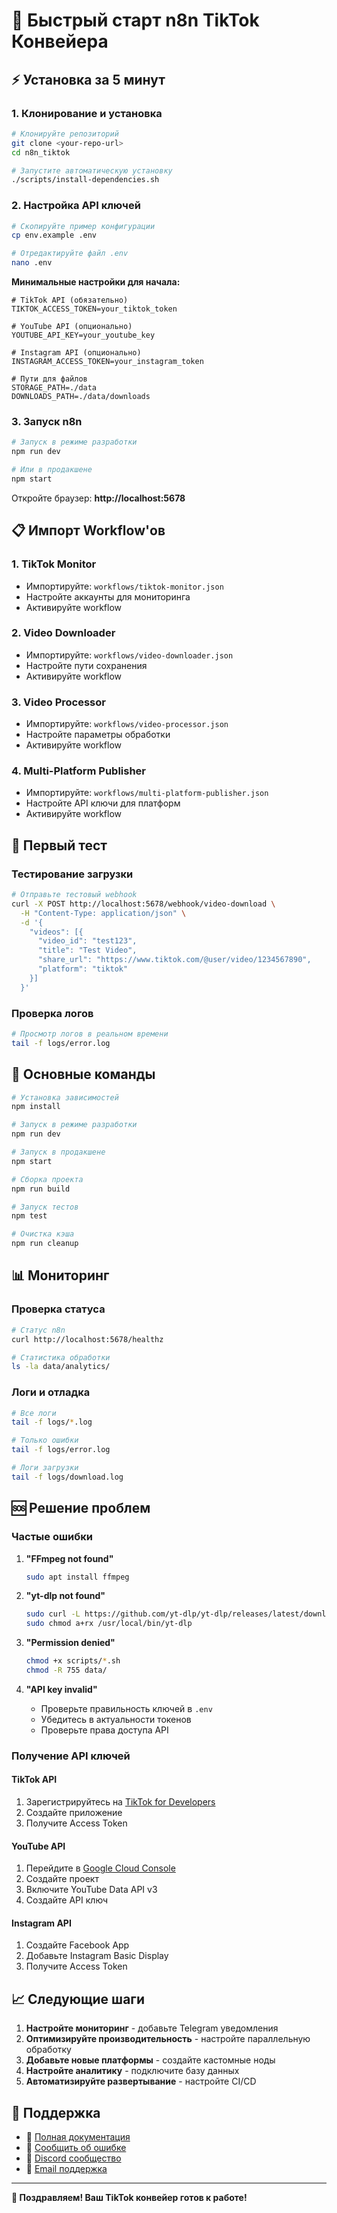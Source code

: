 # 🚀 Быстрый старт n8n TikTok Конвейера

## ⚡ Установка за 5 минут

### 1. Клонирование и установка

```bash
# Клонируйте репозиторий
git clone <your-repo-url>
cd n8n_tiktok

# Запустите автоматическую установку
./scripts/install-dependencies.sh
```

### 2. Настройка API ключей

```bash
# Скопируйте пример конфигурации
cp env.example .env

# Отредактируйте файл .env
nano .env
```

**Минимальные настройки для начала:**

```env
# TikTok API (обязательно)
TIKTOK_ACCESS_TOKEN=your_tiktok_token

# YouTube API (опционально)
YOUTUBE_API_KEY=your_youtube_key

# Instagram API (опционально)
INSTAGRAM_ACCESS_TOKEN=your_instagram_token

# Пути для файлов
STORAGE_PATH=./data
DOWNLOADS_PATH=./data/downloads
```

### 3. Запуск n8n

```bash
# Запуск в режиме разработки
npm run dev

# Или в продакшене
npm start
```

Откройте браузер: **http://localhost:5678**

## 📋 Импорт Workflow'ов

### 1. TikTok Monitor
- Импортируйте: `workflows/tiktok-monitor.json`
- Настройте аккаунты для мониторинга
- Активируйте workflow

### 2. Video Downloader
- Импортируйте: `workflows/video-downloader.json`
- Настройте пути сохранения
- Активируйте workflow

### 3. Video Processor
- Импортируйте: `workflows/video-processor.json`
- Настройте параметры обработки
- Активируйте workflow

### 4. Multi-Platform Publisher
- Импортируйте: `workflows/multi-platform-publisher.json`
- Настройте API ключи для платформ
- Активируйте workflow

## 🎯 Первый тест

### Тестирование загрузки

```bash
# Отправьте тестовый webhook
curl -X POST http://localhost:5678/webhook/video-download \
  -H "Content-Type: application/json" \
  -d '{
    "videos": [{
      "video_id": "test123",
      "title": "Test Video",
      "share_url": "https://www.tiktok.com/@user/video/1234567890",
      "platform": "tiktok"
    }]
  }'
```

### Проверка логов

```bash
# Просмотр логов в реальном времени
tail -f logs/error.log
```

## 🔧 Основные команды

```bash
# Установка зависимостей
npm install

# Запуск в режиме разработки
npm run dev

# Запуск в продакшене
npm start

# Сборка проекта
npm run build

# Запуск тестов
npm test

# Очистка кэша
npm run cleanup
```

## 📊 Мониторинг

### Проверка статуса

```bash
# Статус n8n
curl http://localhost:5678/healthz

# Статистика обработки
ls -la data/analytics/
```

### Логи и отладка

```bash
# Все логи
tail -f logs/*.log

# Только ошибки
tail -f logs/error.log

# Логи загрузки
tail -f logs/download.log
```

## 🆘 Решение проблем

### Частые ошибки

1. **"FFmpeg not found"**
   ```bash
   sudo apt install ffmpeg
   ```

2. **"yt-dlp not found"**
   ```bash
   sudo curl -L https://github.com/yt-dlp/yt-dlp/releases/latest/download/yt-dlp -o /usr/local/bin/yt-dlp
   sudo chmod a+rx /usr/local/bin/yt-dlp
   ```

3. **"Permission denied"**
   ```bash
   chmod +x scripts/*.sh
   chmod -R 755 data/
   ```

4. **"API key invalid"**
   - Проверьте правильность ключей в `.env`
   - Убедитесь в актуальности токенов
   - Проверьте права доступа API

### Получение API ключей

#### TikTok API
1. Зарегистрируйтесь на [TikTok for Developers](https://developers.tiktok.com/)
2. Создайте приложение
3. Получите Access Token

#### YouTube API
1. Перейдите в [Google Cloud Console](https://console.cloud.google.com/)
2. Создайте проект
3. Включите YouTube Data API v3
4. Создайте API ключ

#### Instagram API
1. Создайте Facebook App
2. Добавьте Instagram Basic Display
3. Получите Access Token

## 📈 Следующие шаги

1. **Настройте мониторинг** - добавьте Telegram уведомления
2. **Оптимизируйте производительность** - настройте параллельную обработку
3. **Добавьте новые платформы** - создайте кастомные ноды
4. **Настройте аналитику** - подключите базу данных
5. **Автоматизируйте развертывание** - настройте CI/CD

## 🤝 Поддержка

- 📖 [Полная документация](docs/usage-guide.md)
- 🐛 [Сообщить об ошибке](https://github.com/your-repo/issues)
- 💬 [Discord сообщество](https://discord.gg/n8n)
- 📧 [Email поддержка](mailto:support@your-domain.com)

---

**🎉 Поздравляем! Ваш TikTok конвейер готов к работе!** 